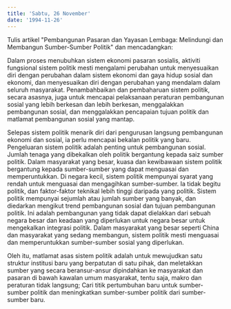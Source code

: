 ```yaml
---
title: 'Sabtu, 26 November'
date: '1994-11-26'
---
```


Tulis artikel "Pembangunan Pasaran dan Yayasan Lembaga: Melindungi dan Membangun Sumber-Sumber Politik" dan mencadangkan:

Dalam proses menubuhkan sistem ekonomi pasaran sosialis, aktiviti fungsional sistem politik mesti mengalami perubahan untuk menyesuaikan diri dengan perubahan dalam sistem ekonomi dan gaya hidup sosial dan ekonomi, dan menyesuaikan diri dengan perubahan yang mendalam dalam seluruh masyarakat. Penambahbaikan dan pembaharuan sistem politik, secara asasnya, juga untuk mencapai pelaksanaan peraturan pembangunan sosial yang lebih berkesan dan lebih berkesan, menggalakkan pembangunan sosial, dan menggalakkan pencapaian tujuan politik dan matlamat pembangunan sosial yang mantap.

Selepas sistem politik menarik diri dari pengurusan langsung pembangunan ekonomi dan sosial, ia perlu mencapai bekalan politik yang baru. Pengeluaran sistem politik adalah penting untuk pembangunan sosial. Jumlah tenaga yang dibekalkan oleh politik bergantung kepada saiz sumber politik. Dalam masyarakat yang besar, kuasa dan kewibawaan sistem politik bergantung kepada sumber-sumber yang dapat menguasai dan memperuntukkan. Di negara kecil, sistem politik mempunyai syarat yang rendah untuk menguasai dan mengagihkan sumber-sumber. Ia tidak begitu politik, dan faktor-faktor teknikal lebih tinggi daripada yang politik. Sistem politik mempunyai sejumlah atau jumlah sumber yang banyak, dan diedarkan mengikut trend pembangunan sosial dan tujuan pembangunan politik. Ini adalah pembangunan yang tidak dapat dielakkan dari sebuah negara besar dan keadaan yang diperlukan untuk negara besar untuk mengekalkan integrasi politik. Dalam masyarakat yang besar seperti China dan masyarakat yang sedang membangun, sistem politik mesti menguasai dan memperuntukkan sumber-sumber sosial yang diperlukan.

Oleh itu, matlamat asas sistem politik adalah untuk mewujudkan satu struktur institusi baru yang berpatutan di satu pihak, dan meletakkan sumber yang secara beransur-ansur dipindahkan ke masyarakat dan pasaran di bawah kawalan umum masyarakat, tentu saja, makro dan peraturan tidak langsung; Cari titik pertumbuhan baru untuk sumber-sumber politik dan meningkatkan sumber-sumber politik dari sumber-sumber baru.

